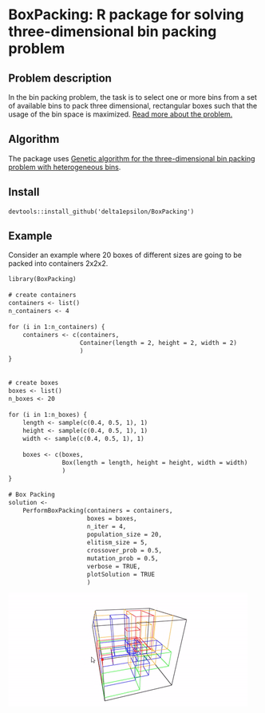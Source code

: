 # BoxPacking: R package for solving three-dimensional bin packing problem

## Problem description

In the bin packing problem, the task is to select one or more bins from a set of available bins to pack three dimensional, rectangular boxes such that the usage of the bin space is maximized. [Read more about the problem.](https://en.wikipedia.org/wiki/Bin_packing_problem)

## Algorithm

The package uses [Genetic algorithm for the three-dimensional bin packing problem with heterogeneous bins](https://www.researchgate.net/publication/273121476_A_genetic_algorithm_for_the_three-dimensional_bin_packing_problem_with_heterogeneous_bins).

## Install

```
devtools::install_github('delta1epsilon/BoxPacking')
```

## Example

Consider an example where 20 boxes of different sizes are going to be packed into containers 2x2x2.

```
library(BoxPacking)

# create containers
containers <- list()
n_containers <- 4

for (i in 1:n_containers) {
    containers <- c(containers,
                    Container(length = 2, height = 2, width = 2)
                    )
}


# create boxes
boxes <- list()
n_boxes <- 20

for (i in 1:n_boxes) {
    length <- sample(c(0.4, 0.5, 1), 1)
    height <- sample(c(0.4, 0.5, 1), 1)
    width <- sample(c(0.4, 0.5, 1), 1)

    boxes <- c(boxes,
               Box(length = length, height = height, width = width)
               )
}

# Box Packing
solution <-
    PerformBoxPacking(containers = containers,
                      boxes = boxes,
                      n_iter = 4,
                      population_size = 20,
                      elitism_size = 5,
                      crossover_prob = 0.5,
                      mutation_prob = 0.5,
                      verbose = TRUE,
                      plotSolution = TRUE
                      )
```

![](giphy.gif)
